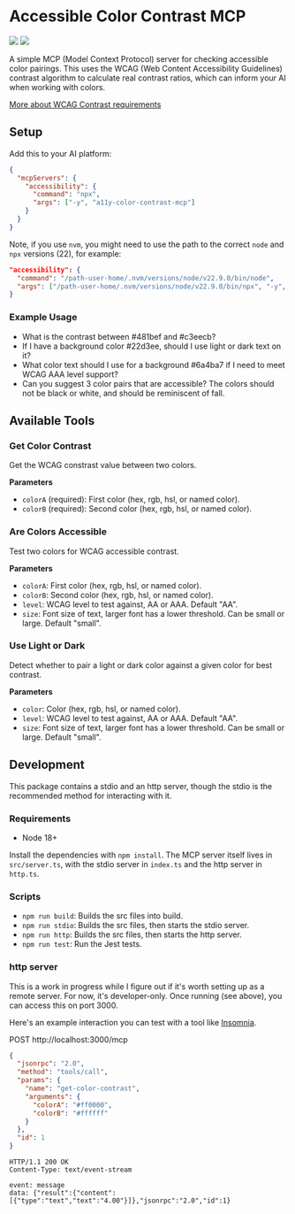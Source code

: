 # Accessible Color Contrast MCP

![](https://img.shields.io/npm/v/a11y-color-contrast-mcp) ![](https://img.shields.io/npm/l/a11y-color-contrast-mcp)

A simple MCP (Model Context Protocol) server for checking accessible color pairings. This uses the WCAG (Web Content Accessibility Guidelines) contrast algorithm to calculate real contrast ratios, which can inform your AI when working with colors.

[More about WCAG Contrast requirements](https://www.w3.org/WAI/WCAG21/Understanding/contrast-minimum.html)

## Setup

Add this to your AI platform:

```json
{
  "mcpServers": {
    "accessibility": {
      "command": "npx",
      "args": ["-y", "a11y-color-contrast-mcp"]
    }
  }
}
```

Note, if you use `nvm`, you might need to use the path to the correct `node` and `npx` versions (22), for example:

```json
"accessibility": {
  "command": "/path-user-home/.nvm/versions/node/v22.9.0/bin/node",
  "args": ["/path-user-home/.nvm/versions/node/v22.9.0/bin/npx", "-y", "a11y-color-contrast-mcp"]
}
```

### Example Usage

- What is the contrast between #481bef and #c3eecb?
- If I have a background color #22d3ee, should I use light or dark text on it?
- What color text should I use for a background #6a4ba7 if I need to meet WCAG AAA level support?
- Can you suggest 3 color pairs that are accessible? The colors should not be black or white, and should be reminiscent of fall.

## Available Tools

### Get Color Contrast

Get the WCAG constrast value between two colors.

**Parameters**

- `colorA` (required): First color (hex, rgb, hsl, or named color).
- `colorB` (required): Second color (hex, rgb, hsl, or named color).

### Are Colors Accessible

Test two colors for WCAG accessible contrast.

**Parameters**

- `colorA`: First color (hex, rgb, hsl, or named color).
- `colorB`: Second color (hex, rgb, hsl, or named color).
- `level`: WCAG level to test against, AA or AAA. Default "AA".
- `size`: Font size of text, larger font has a lower threshold. Can be small or large. Default "small".

### Use Light or Dark

Detect whether to pair a light or dark color against a given color for best contrast.

**Parameters**

- `color`: Color (hex, rgb, hsl, or named color).
- `level`: WCAG level to test against, AA or AAA. Default "AA".
- `size`: Font size of text, larger font has a lower threshold. Can be small or large. Default "small".

## Development

This package contains a stdio and an http server, though the stdio is the recommended method for interacting with it.

### Requirements

- Node 18+

Install the dependencies with `npm install`. The MCP server itself lives in `src/server.ts`, with the stdio server in `index.ts` and the http server in `http.ts`.

### Scripts

- `npm run build`: Builds the src files into build.
- `npm run stdio`: Builds the src files, then starts the stdio server.
- `npm run http`: Builds the src files, then starts the http server.
- `npm run test`: Run the Jest tests.

### http server

This is a work in progress while I figure out if it's worth setting up as a remote server. For now, it's developer-only. Once running (see above), you can access this on port 3000.

Here's an example interaction you can test with a tool like [Insomnia](https://insomnia.rest/).

POST http://localhost:3000/mcp

```json
{
  "jsonrpc": "2.0",
  "method": "tools/call",
  "params": {
    "name": "get-color-contrast",
    "arguments": {
      "colorA": "#ff0000",
      "colorB": "#ffffff"
    }
  },
  "id": 1
}
```

```
HTTP/1.1 200 OK
Content-Type: text/event-stream

event: message
data: {"result":{"content":[{"type":"text","text":"4.00"}]},"jsonrpc":"2.0","id":1}
```
